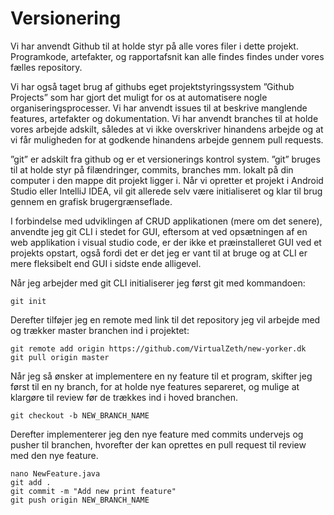 # Versionering

Vi har anvendt Github til at holde styr på alle vores filer i dette projekt. Programkode, artefakter, og rapportafsnit kan alle findes findes under vores fælles repository.

Vi har også taget brug af githubs eget projektstyringssystem ”Github Projects” som har gjort det muligt for os at automatisere nogle organiseringsprocesser. Vi har anvendt issues til at beskrive manglende features, artefakter og dokumentation. Vi har anvendt branches til at holde vores arbejde adskilt, således at vi ikke overskriver hinandens arbejde og at vi får muligheden for at godkende hinandens arbejde gennem pull requests.

”git” er adskilt fra github og er et versionerings kontrol system. ”git” bruges til at holde styr på filændringer, commits, branches mm. lokalt på din computer i den mappe dit projekt ligger i. Når vi opretter et projekt i Android Studio eller IntelliJ IDEA, vil git allerede selv være initialiseret og klar til brug gennem en grafisk brugergrænseflade.

I forbindelse med udviklingen af CRUD applikationen (mere om det senere), anvendte jeg git CLI i stedet for GUI, eftersom at ved opsætningen af en web applikation i visual studio code, er der ikke et præinstalleret GUI ved et projekts opstart, også fordi det er det jeg er vant til at bruge og at CLI er mere fleksibelt end GUI i sidste ende alligevel.

Når jeg arbejder med git CLI initialiserer jeg først git med kommandoen:

```
git init
```

Derefter tilføjer jeg en remote med link til det repository jeg vil arbejde med og trækker master branchen ind i projektet:

```
git remote add origin https://github.com/VirtualZeth/new-yorker.dk
git pull origin master
```

Når jeg så ønsker at implementere en ny feature til et program, skifter jeg først til en ny branch, for at holde nye features separeret, og mulige at klargøre til review før de trækkes ind i hoved branchen.

```
git checkout -b NEW_BRANCH_NAME
```

Derefter implementerer jeg den nye feature med commits undervejs og pusher til branchen, hvorefter der kan oprettes en pull request til review med den nye feature.

```
nano NewFeature.java
git add .
git commit -m "Add new print feature"
git push origin NEW_BRANCH_NAME
```
